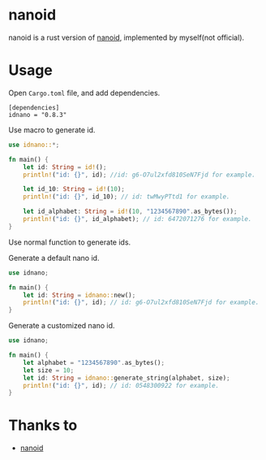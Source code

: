 # nanoid
nanoid is a rust version of [nanoid](https://github.com/aidarkhanov/nanoid), implemented by myself(not official).

# Usage
Open ```Cargo.toml``` file, and add dependencies.
```
[dependencies]
idnano = "0.8.3"
```

Use macro to generate id.
```rust
use idnano::*;

fn main() {
    let id: String = id!();
    println!("id: {}", id); //id: g6-O7ul2xfd810SeN7Fjd for example.

    let id_10: String = id!(10);
    println!("id: {}", id_10); // id: twMwyPTtd1 for example.

    let id_alphabet: String = id!(10, "1234567890".as_bytes());
    println!("id: {}", id_alphabet); // id: 6472071276 for example.
}

```

Use normal function to generate ids.

Generate a default nano id.
```rust
use idnano;

fn main() {
    let id: String = idnano::new();
    println!("id: {}", id); // id: g6-O7ul2xfd810SeN7Fjd for example.
}

```

Generate a customized nano id.
```rust
use idnano;

fn main() {
    let alphabet = "1234567890".as_bytes();
    let size = 10;
    let id: String = idnano::generate_string(alphabet, size);
    println!("id: {}", id); // id: 0548300922 for example.
}

```

# Thanks to

- [nanoid](https://github.com/aidarkhanov/nanoid)
